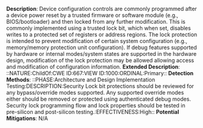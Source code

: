 **Description**: Device configuration controls are commonly programmed after a device power reset by a trusted firmware or software module (e.g., BIOS/bootloader) and then locked from any further modification. This is commonly implemented using a trusted lock bit, which when set, disables writes to a protected set of registers or address regions. The lock protection is intended to prevent modification of certain system configuration (e.g., memory/memory protection unit configuration). If debug features supported by hardware or internal modes/system states are supported in the hardware design, modification of the lock protection may be allowed allowing access and modification of configuration information.
**Extended Description**: ::NATURE:ChildOf:CWE ID:667:VIEW ID:1000:ORDINAL:Primary::
**Detection Methods**: ::PHASE:Architecture and Design Implementation Testing:DESCRIPTION:Security Lock bit protections should be reviewed for any bypass/override modes supported. Any supported override modes either should be removed or protected using authenticated debug modes. Security lock programming flow and lock properties should be tested in pre-silicon and post-silicon testing.:EFFECTIVENESS:High::
**Potential Mitigations**: N/A